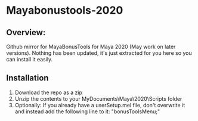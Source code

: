 # Mayabonustools-2020
## Overview:

Github mirror for MayaBonusTools for Maya 2020 (May work on later versions). Nothing has been updated, it's just extracted for you here so you can install it easily.


## Installation
1. Download the repo as a zip
2. Unzip the contents to your MyDocuments\Maya\2020\Scripts folder
3. Optionally: If you already have a userSetup.mel file, don't overwrite it and instead add the following line to it: "bonusToolsMenu;"
